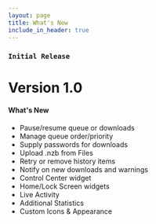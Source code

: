 ```yaml
---
layout: page
title: What's New
include_in_header: true
---
```


### `Initial Release`
# **Version 1.0**

#### What's New
 - Pause/resume queue or downloads
 - Manage queue order/priority
 - Supply passwords for downloads
 - Upload .nzb from Files
 - Retry or remove history items
 - Notify on new downloads and warnings
 - Control Center widget
 - Home/Lock Screen widgets
 - Live Activity
 - Additional Statistics
 - Custom Icons & Appearance

<br>
